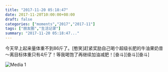 ```yaml
---
title: "2017-11-20 05:18:47"
date: 2017-11-20T10:00:00+08:00
draft: false
categories: ["moments","2017","2017-11"]
tags: ["朋友圈","生活记录"]
summary: "2017-11-20 05:18:47..."
---
```


今天早上起来量体重不到86斤了。[憨笑]赶紧奖励自己喝个超级长肥的牛油果奶昔～离目标体重只有4斤了！等我喝饱了再继续加油减肥！[奋斗][奋斗][奋斗]

![Media 1](/Moments/photos/2017-11-20/201711200518470.jpg)

